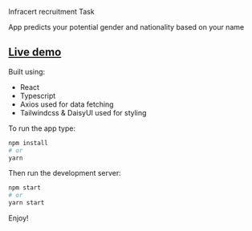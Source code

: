 Infracert recruitment Task

App predicts your potential gender and nationality based on your name

## [Live demo](http://stachujone5.github.io/infracert-recruitment-task)

Built using:
* React 
* Typescript
* Axios used for data fetching 
* Tailwindcss & DaisyUI used for styling

To run the app type:

```bash
npm install
# or
yarn
```
Then run the development server: 

```bash
npm start
# or
yarn start
```

Enjoy!


